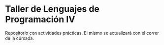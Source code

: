 # Taller de Lenguajes de Programación IV

Repositorio con actividades prácticas. El mismo se actualizará con el correr de la cursada.